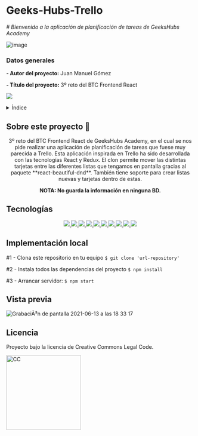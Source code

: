 # Geeks-Hubs-Trello

<em> # Bienvenido a la aplicación de planificación de tareas de GeeksHubs Academy</em>

![image](https://user-images.githubusercontent.com/113507322/205169800-ae8aeff3-2afc-467c-8c53-6c1637671770.png)


### Datos generales

**- Autor del proyecto:** Juan Manuel Gómez

**- Título del proyecto:** 3º reto del BTC Frontend React


 <p align="left">
   <img src="https://img.shields.io/badge/STATUS-FINALIZADO-green">
 </p>

<details>
  <summary>Índice</summary>
  <ol>
    <li><a href="#Sobre-este-proyecto">Sobre este proyecto</a></li>
    <li><a href="#Tecnologías">Tecnologías</a></li>
    <li><a href="#Implementación-local ">Implementación local</a></li>
    <li><a href="#Vista principal">Vista previa</a></li>
    <li><a href="#Licencia">Licencia</a></li>
  </ol>
</details>

## Sobre este proyecto 🎯

<p align="center">3º reto del BTC Frontend React de GeeksHubs Academy, en el cual se nos pide realizar una aplicación de planificación de tareas que fuese muy parecida a Trello. Esta aplicación inspirada en Trello ha sido desarrollada con las tecnologías React y Redux. El clon permite mover las distintas tarjetas entre las diferentes listas que tengamos en pantalla gracias al paquete **react-beautiful-dnd**. También tiene soporte para crear listas nuevas y tarjetas dentro de estas.</p>
<p align="center"><b>NOTA: No guarda la información en ninguna BD.</b></p>


## Tecnologías
<div align="center">
  <a href="https://developer.mozilla.org/es/docs/Glossary/HTML5">
      <img src= "https://img.shields.io/badge/html5-%23E34F26.svg?style=for-the-badge&logo=html5&logoColor=white"/>
  </a>
  <a href="https://developer.mozilla.org/es/docs/Web/CSS">
      <img src= "https://user-images.githubusercontent.com/121863208/227808642-a8dcfecb-74b9-4796-8b2b-7bfe5cf1b4ba.svg"/>
  </a>
    <a href="https://developer.mozilla.org/es/docs/Web/JavaScript">
      <img src= "https://img.shields.io/badge/javascipt-EFD81D?style=for-the-badge&logo=javascript&logoColor=black"/>
  </a>
    <a href="https://getbootstrap.com/">
      <img src= "https://user-images.githubusercontent.com/121863208/227808594-021a15ab-7e14-454b-b977-4a5ade8287ed.svg"/>
  </a>
  <a href="https://www.reactjs.com/">
      <img src= "https://img.shields.io/badge/React-20232A?style=for-the-badge&logo=react&logoColor=61DAFB"/>
  </a>
   <a href="https://redux.js.org/">
      <img src= "https://user-images.githubusercontent.com/121863208/227808568-89a147ae-a047-4b1c-8065-9de44bd9bcb2.svg"/>
  </a>
  <a href="https://nodejs.org/es/">
      <img src= "https://img.shields.io/badge/node.js-6DA55F?style=for-the-badge&logo=node.js&logoColor=white"/>
  </a>
  <a href="https://github.com/">
      <img src= "https://user-images.githubusercontent.com/121863208/227808612-8d3f0fee-99d9-45d8-8274-6584c9ac0b38.svg"/>
  </a>
  <a href="https://git-scm.com/downloads">
      <img src= "https://user-images.githubusercontent.com/121863208/227808620-cd6e5d5c-dd63-4a9d-b19d-0983807cae95.svg"/>
  </a>
  <a href="https://www.npmjs.com/">
      <img src= "https://user-images.githubusercontent.com/121863208/227808650-2ae0204a-1c59-4789-bfa9-3f16b24b737d.svg"/>
  </a>
</div>


## Implementación local

 #1 - Clona este repositorio en tu equipo
    ` $ git clone 'url-repository' `


 #2 - Instala todos las dependencias del proyecto
    ` $ npm install `
    

 #3 - Arrancar servidor:
    ` $ npm start `
    


## Vista previa
![GrabaciÃ³n de pantalla 2021-06-13 a las 18 33 17](https://user-images.githubusercontent.com/76822966/121817433-c30a1f00-cc81-11eb-9d43-7333b776a90a.gif)



## Licencia

Proyecto bajo la licencia de Creative Commons Legal Code.  

<img alt="CC" src="https://github.com/jgomez2531/mern-amazona/assets/76822966/95a8d39f-530f-4b21-82e3-e65038da8ff7" width="200">


